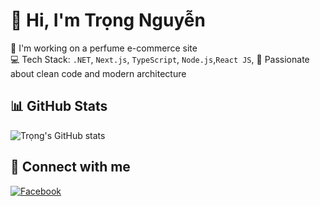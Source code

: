 # 👋 Hi, I'm Trọng Nguyễn
🌱 I'm working on a perfume e-commerce site  
💻 Tech Stack: `.NET`, `Next.js`, `TypeScript`, `Node.js`,`React JS`, 
🚀 Passionate about clean code and modern architecture

## 📊 GitHub Stats
![Trọng's GitHub stats](https://github-readme-stats.vercel.app/api?username=nguyentrong3114&show_icons=true&theme=radical)

## 🔗 Connect with me
[![Facebook](https://img.shields.io/badge/Facebook-1877F2?logo=facebook&logoColor=white)](https://www.facebook.com/nguyen.trong.353207)


